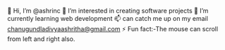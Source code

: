  👋 Hi, I’m @ashrinc
 👀 I’m interested in creating software projects
 🌱 I’m currently learning web development
 📫 can catch me up on my email chanugundladivyaashritha@gmail.com
⚡ Fun fact:-The mouse can scroll from left and right also.

<!---
ashrinc/ashrinc is a ✨ special ✨ repository because its `README.md` (this file) appears on your GitHub profile.
You can click the Preview link to take a look at your changes.
--->
